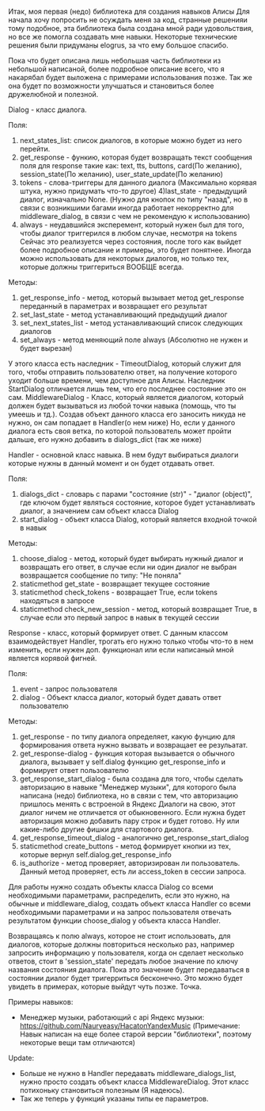 Итак, моя первая (недо) библиотека для создания навыков Алисы
Для начала хочу попросить не осуждать меня за код, странные решенияи тому подобное, эта библиотека была создана мной ради удовольствия,
но все же помогла создавать мне навыки. Некоторые технические решения были придуманы elogrus, за что ему большое спасибо.

Пока что будет описана лишь небольшая часть библиотеки из небольшой написаной, более подробное описание всего, что я накарябал будет выложена с примерами
использования позже. Так же она будет по возможности улучшаться и становиться более дружелюбной и полезной.


Dialog - класс диалога.

Поля:
1) next_states_list: список диалогов, в которые можно будет из него перейти.
2) get_response - функию, которая будет возвращать текст сообщения поля для response такие как: text, tts, buttons, card(По желанию),
session_state(По желанию), user_state_update(По желанию)
3) tokens - слова-триггеры для данного диалога (Максимально корявая штука, нужно придумать что-то другое)
4)last_state - предыдущий диалог, изначально None. (Нужно для кнопок по типу "назад", но в связи с возникшими багами иногда работает некорректно для middleware_dialog,
в связи с чем не рекомендую к использованию)
5) always - неудавшийся эксперемент, который нужен был для того, чтобы диалог триггерился в любом случае, несмотря на tokens
Сейчас это реализуется через состояния, после того как выйдет более подробное описание и примеры, это будет понятнее.
Иногда можно использовать для некоторых диалогов, но только тех, которые должны триггериться ВООБЩЕ всегда.

Методы:
1) get_response_info - метод, который вызывает метод get_response переданный в параметрах и возвращает его результат
2) set_last_state - метод устанавливающий предыдущий диалог
3) set_next_states_list - метод устанавливающий список следующих диалогов
4) set_always - метод меняющий поле always (Абсолютно не нужен и будет вырезан)

У этого класса есть наследник - TimeoutDialog, который служит для того, чтобы отправить пользователю ответ, на получение которого уходит больше времени,
чем доступное для Алисы.
Наследник StartDialog отличается лишь тем, что его последнее состояние это он сам.
MiddlewareDialog - Класс, который является диалогом, который должен будет вызываться из любой точки навыка
(помощь, что ты умеешь и тд.). Создав объект данного класса его заносить никуда не нужно, он сам попадает в Handler(о нем ниже)
Но, если у данного диалога есть своя ветка, по которой пользователь может пройти дальше, его нужно добавить в dialogs_dict (так же ниже)


Handler - основной класс навыка. В нем будут выбираться диалоги которые нужны в данный момент и он будет отдавать ответ.

Поля:
1) dialogs_dict - словарь с парами "состояние (str)" - "диалог (object)", где ключом будет являться состояние, которое будет устанавливать диалог, а значением сам объект
класса Dialog
3) start_dialog - объект класса Dialog, который является входной точкой в навык

Методы:
1) choose_dialog - метод, который будет выбирать нужный диалог и возвращать его ответ, в случае если ни один диалог не выбран возвращается сообщение по типу:
"Не поняла"
2) staticmethod get_state - возвращает текущее состояние
3) staticmethod check_tokens - возвращает True, если tokens находяться в запросе
4) staticmethod check_new_session - метод, который возвращает True, в случае если это первый запрос в навык в текущей сессии


Response - класс, который формирует ответ. С данным классом взаимодействует Handler, трогать его нужно только чтобы что-то в нем изменить, если нужен доп. функционал или если написаный мной является корявой фигней.

Поля:
1) event - запрос пользователя
2) dialog - Объект класса диалог, который будет давать ответ пользователю

Методы:
1) get_response - по типу диалога определяет, какую фунцию для формирования ответа нужно вызвать и возвращает ее резульатат.
2) get_response-dialog - функция которая вызывается о обычного диалога, вызывает у self.dialog функцию get_response_info и формирует ответ пользователю
3) get_response_start_dialog - была создана для того, чтобы сделать авторизацию в навыке "Менеджер музыки", для которого была написана (недо) библиотека,
но в связи с тем, что авторизацию пришлось менять с встроеной в Яндекс Диалоги на свою, этот диалог ничем не отличается от обыкновенного. Если нужна будет
авторизация можно добавить пару строк и будет готово. Ну или какие-либо другие фишки для стартового диалога.
4) get_response_timeout_dialog - аналогично get_response_start_dialog
5) staticmethod create_buttons - метод формирует кнопки из тех, которые вернул self.dialog.get_response_info
6) is_authorize - метод проверяет, авторизирован ли пользователь. Данный метод проверяет, есть ли access_token в сессии запроса.



Для работы нужно создать объекты класса Dialog со всеми необходимыми параметрами, распределить, если это нужно, на обычные и middleware_dialog, создать объект класса Handler со всеми необходимыми параметрами и на запрос пользователя отвечать результатом функции choose_dialog у объекта класса Handler.


Возвращаясь к полю always, которое не стоит использовать, для диалогов, которые должны повториться несколько раз, например запросить информацию у пользователя, когда он сделает несколько ответов, стоит в 'session_state' передать любое значение по ключу названия состояния диалога. Пока это значение будет передаваться в состоянии диалог будет тригерриться бесконечно. Это можно будет увидеть в примерах, которые выйдут чуть позже.
Точка.

Примеры навыков:
- Менеджер музыки, работающий с api Яндекс музыки: https://github.com/Nauryeasy/HacatonYandexMusic
  (Примечание: Навык написан на еще более старой версии "библиотеки", поэтому некоторые вещи там отличаются)

Update:
- Больше не нужно в Handler передавать middleware_dialogs_list, нужно просто создать объект класса MiddlewareDialog.
Этот класс потихоньку становиться полезным (Я надеюсь). 
- Так же теперь у функций указаны типы ее параметров.